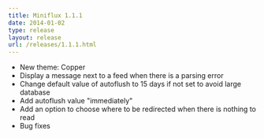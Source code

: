 ```yaml
---
title: Miniflux 1.1.1
date: 2014-01-02
type: release
layout: release
url: /releases/1.1.1.html
---
```


- New theme: Copper
- Display a message next to a feed when there is a parsing error
- Change default value of autoflush to 15 days if not set to avoid large database
- Add autoflush value "immediately"
- Add an option to choose where to be redirected when there is nothing to read
- Bug fixes
